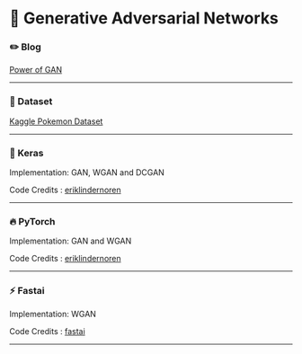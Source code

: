 # :volcano: Generative Adversarial Networks

### :pencil2: Blog 

[Power of GAN](https://dudeperf3ct.github.io/gan/2019/04/13/Power-of-GAN/)

---

### :cookie: Dataset 

[Kaggle Pokemon Dataset](https://www.kaggle.com/dollarakshay/pokemon-images)

---

### :postal_horn: Keras

Implementation: GAN, WGAN and DCGAN

Code Credits : [eriklindernoren](https://github.com/eriklindernoren/Keras-GAN/) 


---

### :fire: PyTorch

Implementation: GAN and WGAN

Code Credits : [eriklindernoren](https://github.com/eriklindernoren/PyTorch-GAN)

---

### :zap: Fastai

Implementation: WGAN

Code Credits : [fastai](https://nbviewer.jupyter.org/github/fastai/course-v3/blob/master/nbs/dl1/lesson7-wgan.ipynb)

---
